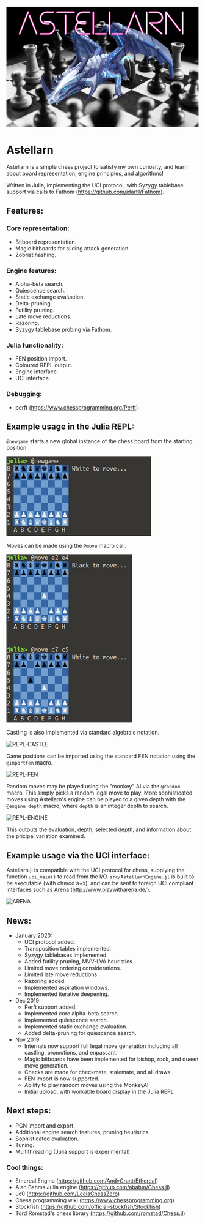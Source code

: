 ![LOGO](https://github.com/J-Revell/Astellarn/blob/master/logo.png)
# Astellarn
Astellarn is a simple chess project to satisfy my own curiosity, and learn about board representation, engine principles, and algorithms!

Written in Julia, implementing the UCI protocol, with Syzygy tablebase support via calls to Fathom (https://github.com/jdart1/Fathom).

## Features:

### Core representation:
* Bitboard representation.
* Magic bitboards for sliding attack generation.
* Zobrist hashing.

### Engine features:
* Alpha-beta search.
* Quiescence search.
* Static exchange evaluation.
* Delta-pruning.
* Futility pruning.
* Late move reductions.
* Razoring.
* Syzygy tablebase probing via Fathom.

### Julia functionality:
* FEN position import.
* Coloured REPL output.
* Engine interface.
* UCI interface.

### Debugging:
* perft (https://www.chessprogramming.org/Perft)

## Example usage in the Julia REPL:
`@newgame` starts a new global instance of the chess board from the starting position.

![REPL-NEWGAME](https://github.com/J-Revell/Astellarn/blob/master/img/repl-newgame.jpg)

Moves can be made using the `@move` macro call.

![REPL-MOVE](https://github.com/J-Revell/Astellarn/blob/master/img/repl-move.png)

Castling is also implemented via standard algebraic notation.

![REPL-CASTLE](https://raw.githubusercontent.com/J-Revell/ChessProject/master/img/repl-castle.jpg)

Game positions can be imported using the standard FEN notation using the `@importfen` macro.

![REPL-FEN](https://raw.githubusercontent.com/J-Revell/ChessProject/master/img/repl-fen.jpg)

Random moves may be played using the "monkey" AI via the `@random` macro. This simply picks a random legal move to play. More sophisticated moves using Astellarn's engine can be played to a given depth with the `@engine depth` macro, where `depth` is an integer depth to search.

![REPL-ENGINE](https://raw.githubusercontent.com/J-Revell/ChessProject/master/img/repl-engine.jpg)

This outputs the evaluation, depth, selected depth, and information about the pricipal variation examined.

## Example usage via the UCI interface:
Astellarn.jl is compatible with the UCI protocol for chess, supplying the function `uci_main()` to read from the I/O. `src/AstellarnEngine.jl` is built to be executable (with chmod a+x), and can be sent to foreign UCI compliant interfaces such as Arena (http://www.playwitharena.de/).

 ![ARENA](https://raw.githubusercontent.com/J-Revell/ChessProject/master/img/arena.png)


## News:
* January 2020:
  - UCI protocol added.
  - Transposition tables implemented.
  - Syzygy tablebases implemented.
  - Added futility pruning, MVV-LVA heuristics
  - Limited move ordering considerations.
  - Limited late move reductions.
  - Razoring added.
  - Implemented aspiration windows.
  - Implemented iterative deepening.
* Dec 2019:
  - Perft support added.
  - Implemented core alpha-beta search.
  - Implemented quiescence search.
  - Implemented static exchange evaluation.
  - Added delta-pruning for quiescence search.
* Nov 2019: 
  - Internals now support full legal move generation including all castling, promotions, and enpassant. 
  - Magic bitboards have been implemented for bishop, rook, and queen move generation. 
  - Checks are made for checkmate, stalemate, and all draws. 
  - FEN import is now supported.
  - Ability to play random moves using the MonkeyAI
  - Initial upload, with workable board display in the Julia REPL

## Next steps:
* PGN import and export.
* Additional engine search features, pruning heuristics.
* Sophisticated evaluation.
* Tuning.
* Multithreading (Julia support is experimental)

### Cool things:
* Ethereal Engine (https://github.com/AndyGrant/Ethereal)
* Alan Bahms Julia engine (https://github.com/abahm/Chess.jl)
* Lc0 (https://github.com/LeelaChessZero)
* Chess programming wiki (https://www.chessprogramming.org)
* Stockfish (https://github.com/official-stockfish/Stockfish)
* Tord Romstad's chess library (https://github.com/romstad/Chess.jl)
